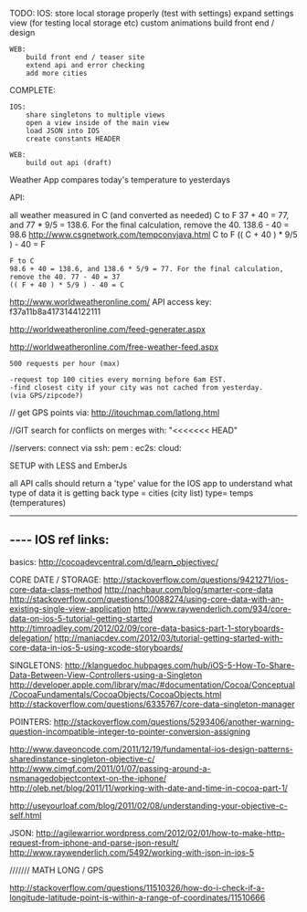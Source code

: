 TODO:
	IOS:
		store local storage properly (test with settings)
		expand settings view (for testing local storage etc)
		custom animations
		build front end / design

	WEB:
		build front end / teaser site
		extend api and error checking
		add more cities

COMPLETE:

	IOS:
		share singletons to multiple views
		open a view inside of the main view
		load JSON into IOS
		create constants HEADER

	WEB:
		build out api (draft)



Weather App
compares today's temperature to yesterdays


API:




all weather measured in C (and converted as needed)
	C to F
	37 + 40 = 77, and 77 * 9/5 = 138.6. For the final calculation, remove the 40. 138.6 - 40 = 98.6 
	http://www.csgnetwork.com/tempconvjava.html
	C to F
	(( C + 40 ) * 9/5 ) - 40 = F

	F to C
	98.6 + 40 = 138.6, and 138.6 * 5/9 = 77. For the final calculation, remove the 40. 77 - 40 = 37
	(( F + 40 ) * 5/9 ) - 40 = C


http://www.worldweatheronline.com/
API access key:
f37a11b8a4173144122111

http://worldweatheronline.com/feed-generater.aspx

http://worldweatheronline.com/free-weather-feed.aspx

	500 requests per hour (max)

	-request top 100 cities every morning before 6am EST.
	-find closest city if your city was not cached from yesterday.
	(via GPS/zipcode?)


// get GPS points via:
http://itouchmap.com/latlong.html


//GIT search for conflicts on merges with:
"<<<<<<< HEAD"

//servers:
connect via ssh:
pem : 
ec2s:
cloud:

SETUP with LESS and EmberJs


all API calls should return a 'type' value for the IOS app to understand what type of data it is getting back 
	type = cities (city list)
	type= temps (temperatures)


--------------------
---- IOS ref links:
--------------------
basics:
http://cocoadevcentral.com/d/learn_objectivec/

CORE DATE / STORAGE:
http://stackoverflow.com/questions/9421271/ios-core-data-class-method
http://nachbaur.com/blog/smarter-core-data
http://stackoverflow.com/questions/10088274/using-core-data-with-an-existing-single-view-application
http://www.raywenderlich.com/934/core-data-on-ios-5-tutorial-getting-started
http://timroadley.com/2012/02/09/core-data-basics-part-1-storyboards-delegation/
http://maniacdev.com/2012/03/tutorial-getting-started-with-core-data-in-ios-5-using-xcode-storyboards/


SINGLETONS:
http://klanguedoc.hubpages.com/hub/iOS-5-How-To-Share-Data-Between-View-Controllers-using-a-Singleton
http://developer.apple.com/library/mac/#documentation/Cocoa/Conceptual/CocoaFundamentals/CocoaObjects/CocoaObjects.html
http://stackoverflow.com/questions/6335767/core-data-singleton-manager

POINTERS:
http://stackoverflow.com/questions/5293406/another-warning-question-incompatible-integer-to-pointer-conversion-assigning


http://www.daveoncode.com/2011/12/19/fundamental-ios-design-patterns-sharedinstance-singleton-objective-c/
http://www.cimgf.com/2011/01/07/passing-around-a-nsmanagedobjectcontext-on-the-iphone/
http://oleb.net/blog/2011/11/working-with-date-and-time-in-cocoa-part-1/

http://useyourloaf.com/blog/2011/02/08/understanding-your-objective-c-self.html

JSON:
http://agilewarrior.wordpress.com/2012/02/01/how-to-make-http-request-from-iphone-and-parse-json-result/
http://www.raywenderlich.com/5492/working-with-json-in-ios-5


/////// MATH LONG / GPS

http://stackoverflow.com/questions/11510326/how-do-i-check-if-a-longitude-latitude-point-is-within-a-range-of-coordinates/11510666



